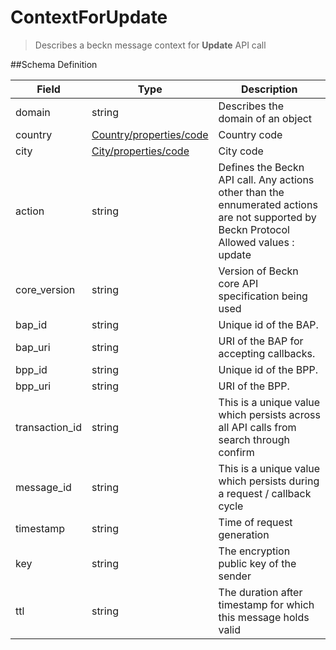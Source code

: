 # ContextForUpdate

> Describes a beckn message context for **Update** API call

##Schema Definition

| **Field**      | **Type**                                                                     | **Description**                                                                                                                              |
| -------------- | ---------------------------------------------------------------------------- | -------------------------------------------------------------------------------------------------------------------------------------------- |
| domain         | string                                                                       | Describes the domain of an object                                                                                                            |
| country        | [Country/properties/code](/reference/0.9.3/core/schema-reference/country) | Country code                                                                                                                                 |
| city           | [City/properties/code](/reference/0.9.3/core/schema-reference/city)       | City code                                                                                                                                    |
| action         | string                                                                       | Defines the Beckn API call. Any actions other than the ennumerated actions are not supported by Beckn Protocol <br/> Allowed values : update |
| core_version   | string                                                                       | Version of Beckn core API specification being used                                                                                           |
| bap_id         | string                                                                       | Unique id of the BAP.                                                                                                                        |
| bap_uri        | string                                                                       | URI of the BAP for accepting callbacks.                                                                                                      |
| bpp_id         | string                                                                       | Unique id of the BPP.                                                                                                                        |
| bpp_uri        | string                                                                       | URI of the BPP.                                                                                                                              |
| transaction_id | string                                                                       | This is a unique value which persists across all API calls from search through confirm                                                       |
| message_id     | string                                                                       | This is a unique value which persists during a request / callback cycle                                                                      |
| timestamp      | string                                                                       | Time of request generation                                                                                                                   |
| key            | string                                                                       | The encryption public key of the sender                                                                                                      |
| ttl            | string                                                                       | The duration after timestamp for which this message holds valid                                                                              |
